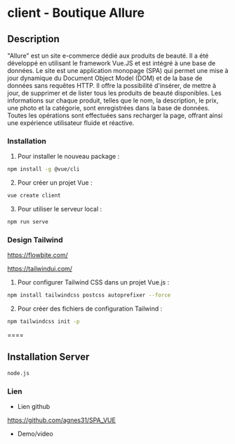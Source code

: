 # client - Boutique Allure

## Description

"Allure" est un site e-commerce dédié aux produits de beauté. Il a été développé en utilisant le framework Vue.JS et est intégré à une base de données. Le site est une application monopage (SPA) qui permet une mise à jour dynamique du Document Object Model (DOM) et de la base de données sans requêtes HTTP. Il offre la possibilité d'insérer, de mettre à jour, de supprimer et de lister tous les produits de beauté disponibles. Les informations sur chaque produit, telles que le nom, la description, le prix, une photo et la catégorie, sont enregistrées dans la base de données. Toutes les opérations sont effectuées sans recharger la page, offrant ainsi une expérience utilisateur fluide et réactive.

### Installation

1. Pour installer le nouveau package :

```bash
npm install -g @vue/cli
```

2. Pour créer un projet Vue :

```bash
vue create client
```

3. Pour utiliser le serveur local :

```bash
npm run serve
```

### Design Tailwind

https://flowbite.com/

https://tailwindui.com/

1. Pour configurer Tailwind CSS dans un projet Vue.js :

```bash
npm install tailwindcss postcss autoprefixer --force
```

2. Pour créer des fichiers de configuration Tailwind :

```bash
npm tailwindcss init -p
```

====

## Installation Server

```bash
node.js
```

### Lien

- Lien github

https://github.com/agnes31/SPA_VUE

- Demo/video
